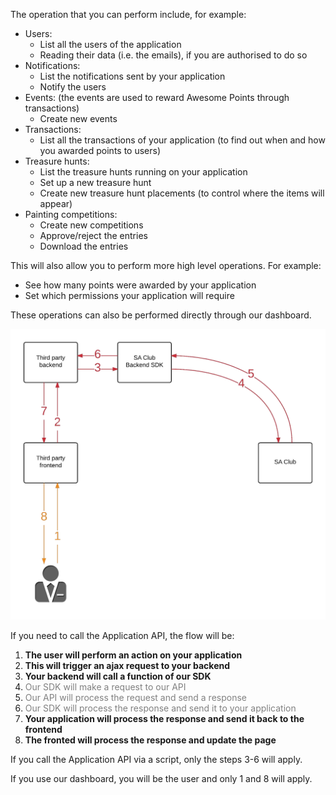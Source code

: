 The operation that you can perform include, for example:

* Users:
	* List all the users of the application
	* Reading their data (i.e. the emails), if you are authorised to do so 
* Notifications:
	* List the notifications sent by your application
	* Notify the users
* Events: (the events are used to reward Awesome Points through transactions)
	* Create new events
* Transactions:
	* List all the transactions of your application (to find out when and how you awarded points to users)
* Treasure hunts:
	* List the treasure hunts running on your application
	* Set up a new treasure hunt
	* Create new treasure hunt placements (to control where the items will appear)
* Painting competitions:
	* Create new competitions
	* Approve/reject the entries
	* Download the entries

This will also allow you to perform more high level operations. For example:
* See how many points were awarded by your application
* Set which permissions your application will require

These operations can also be performed directly through our dashboard.

![](https://raw.githubusercontent.com/SuperAwesomeLTD/sa-club-documentation/develop/docs/img/user-api-backend.png "Application API usage flow")

If you need to call the Application API, the flow will be:
1. <b>The user will perform an action on your application</b>
2. <b>This will trigger an ajax request to your backend</b>
3. <b>Your backend will call a function of our SDK</b>
4. <span style="color: gray;">Our SDK will make a request to our API</span>
5. <span style="color: gray;">Our API will process the request and send a response</span>
6. <span style="color: gray;">Our SDK will process the response and send it to your application</span>
7. <b>Your application will process the response and send it back to the frontend</b>
8. <b>The fronted will process the response and update the page</b>

If you call the Application API via a script, only the steps 3-6 will apply.

If you use our dashboard, you will be the user and only 1 and 8 will apply.